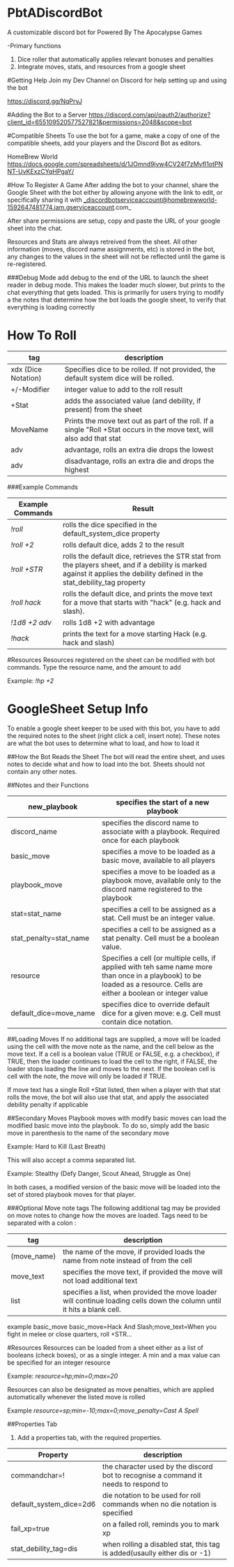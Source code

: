 # PbtADiscordBot
A customizable discord bot for Powered By The Apocalypse Games

-Primary functions
1) Dice roller that automatically applies relevant bonuses and penalties
2) Integrate moves, stats, and resources from a google sheet

#Getting Help
Join my Dev Channel on Discord for help setting up and using the bot 

https://discord.gg/NqPrvJ

#Adding the Bot to a Server
https://discord.com/api/oauth2/authorize?client_id=655109520577527821&permissions=2048&scope=bot

#Compatible Sheets
To use the bot for a game, make a copy of one of the compatible sheets, add your players and the Discord Bot as editors.

HomeBrew World https://docs.google.com/spreadsheets/d/1JOmnd9jvw4CV24f7zMvfI1otPNNT-UvKExzCYqHPgaY/

#How To Register A Game
After adding the bot to your channel, share the Google Sheet with the bot either by allowing anyone with the link to edit, or specifically sharing it with _discordbotserviceaccount@homebrewworld-1592647481774.iam.gserviceaccount.com_

After share permissions are setup, copy and paste the URL of your google sheet into the chat.

Resources and Stats are always retreived from the sheet. All other information (moves, discord name assignments, etc) is stored in the bot, any changes to the values in the sheet will not be reflected until the game is re-registered.

###Debug Mode
add debug to the end of the URL to launch the sheet reader in debug mode. This makes the loader much slower, but prints to the chat everything that gets loaded. This is primarily for users trying to modify a the notes that determine how the bot loads the google sheet, to verify that everything is loading correctly

# How To Roll

| tag                 | description                                                                                                            |
|---------------------|------------------------------------------------------------------------------------------------------------------------|
| xdx (Dice Notation) | Specifies dice to be rolled. If not provided, the default system dice will be rolled.                                  |
| +/-Modifier         | integer value to add to the roll result                                                                                |
| +Stat               | adds the associated value (and debility, if present) from the sheet                                                    |
| MoveName            | Prints the move text out as part of the roll. If a single "Roll +Stat occurs in the move text, will also add that stat |
| adv                 | advantage, rolls an extra die drops the lowest                                                                         |
| adv                 | disadvantage, rolls an extra die and drops the highest                                                                 |

###Example Commands

| Example Commands | Result                                                                                                                                                                       |
|------------------|------------------------------------------------------------------------------------------------------------------------------------------------------------------------------|
| _!roll_            | rolls the dice specified in the default_system_dice property                                                                                                                 |
| _!roll +2_         | rolls default dice, adds 2 to the result                                                                                                                                     |
| _!roll +STR_       | rolls the default dice, retrieves the STR stat from the players sheet, and if a debility is marked against it applies the debility defined in the stat_debility_tag property |
| _!roll hack_       | rolls the default dice, and prints the move text for a move that starts with "hack" (e.g. hack and slash).                                                                   |
| _!1d8 +2 adv_      | rolls 1d8 +2 with advantage                                                                                                                                                  |
| _!hack_            | prints the text for a move starting Hack (e.g. hack and slash)                                                                                                               |

#Resources
Resources registered on the sheet can be modified with bot commands. Type the resource name, and the amount to add

Example: _!hp +2_

# GoogleSheet Setup Info
To enable a google sheet keeper to be used with this bot, you have to add the required notes to the sheet (right click a cell, insert note). These notes are what the bot uses to determine what to load, and how to load it

##How the Bot Reads the Sheet
The bot will read the entire sheet, and uses notes to decide what and how to load into the bot. Sheets should not contain any other notes.

##Notes and their Functions

| new_playbook           | specifies the start of a new playbook                                                                                                                                    |
|------------------------|--------------------------------------------------------------------------------------------------------------------------------------------------------------------------|
| discord_name           | specifies the discord name to associate with a playbook. Required once for each playbook                                                                                 |
| basic_move             | specifies a move to be loaded as a basic move, available to all players                                                                                                  |
| playbook_move          | specifies a move to be loaded as a playbook move, available only to the discord name registered to the playbook                                                          |
| stat=stat_name         | specifies a cell to be assigned as a stat. Cell must be an integer value.                                                                                                |
| stat_penalty=stat_name | specifies a cell to be assigned as a stat penalty. Cell must be a boolean value.                                                                                         |
| resource               | Specifies a cell (or multiple cells, if applied with teh same name more than once in a playbook) to be loaded as a resource. Cells are either a boolean or integer value |
| default_dice=move_name | specifies dice to override default dice for a given move: e.g. Cell must contain dice notation.                                                                                                        |

##Loading Moves
If no additional tags are supplied, a move will be loaded using the cell with the move note as the name, and the cell below as the move text.
If a cell is a boolean value (TRUE or FALSE, e.g. a checkbox), if TRUE, then the loader continues to load the cell to the right, if FALSE, the loader stops loading the line and moves to the next. If the boolean cell is cell with the note, the move will only be loaded if TRUE.

If move text has a single Roll +Stat listed, then when a player with that stat rolls the move, the bot will also use that stat, and apply the associated debility penalty if applicable

##Secondary Moves
Playbook moves with modify basic moves can load the modified basic move into the playbook. To do so, simply add the basic move in parenthesis to the name of the secondary move

Example: Hard to Kill (Last Breath)

This will also accept a comma separated list.

Example: Stealthy (Defy Danger, Scout Ahead, Struggle as One)

In both cases, a modified version of the basic move will be loaded into the set of stored playbook moves for that player.

###Optional Move note tags
The following additional tag may be provided on move notes to change how the moves are loaded. Tags need to be separated with a colon :

| tag       | description                                                                                                             |
|-----------|-------------------------------------------------------------------------------------------------------------------------|
|(move_name)| the name of the move, if provided loads the name from note instead of from the cell                                     |
| move_text | specifies the move text, if provided the move will not load additional text                                             |
| list      | specifies a list, when provided the move loader will continue loading cells down the column until it hits a blank cell. |

example
basic_move
basic_move=Hack And Slash;move_text=When you fight in melee or close quarters, roll +STR...

#Resources
Resources can be loaded from a sheet either as a list of booleans (check boxes), or as a single integer. A min and a max value can be specified for an integer resource

Example: _resource=hp;min=0;max=20_

Resources can also be designated as move penalties, which are applied automatically whenever the listed move is rolled

Example _resource=sp;min=-10;max=0;move_penalty=Cast A Spell_

##Properties Tab
1) Add a properties tab, with the required properties.

| Property                | description                                                                         |
|-------------------------|-------------------------------------------------------------------------------------|
| commandchar=!           | the character used by the discord bot to recognise a command it needs to respond to |
| default_system_dice=2d6 | die notation to be used for roll commands when no die notation is specified         |
| fail_xp=true            | on a failed roll, reminds you to mark xp                                            |
| stat_debility_tag=dis   | when rolling a disabled stat, this tag is added(usaully either dis or -1)           |
